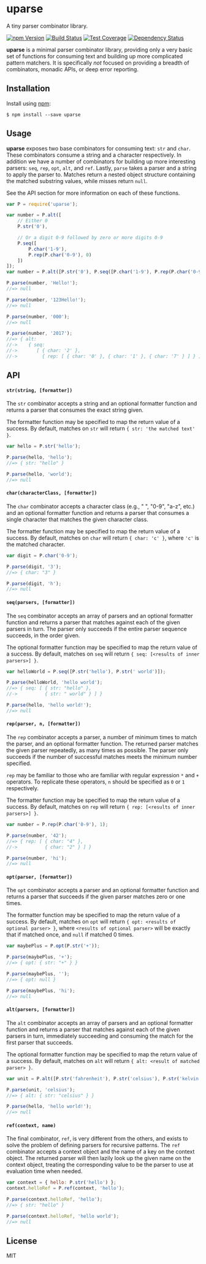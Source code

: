 # uparse

A tiny parser combinator library.

[![npm Version][npm-badge]][npm]
[![Build Status][build-badge]][build-status]
[![Test Coverage][coverage-badge]][coverage-result]
[![Dependency Status][dep-badge]][dep-status]

__uparse__ is a minimal parser combinator library, providing only a very basic
set of functions for consuming text and building up more complicated pattern
matchers. It is specifically _not_ focused on providing a breadth of
combinators, monadic APIs, or deep error reporting.

## Installation

Install using [npm][]:

    $ npm install --save uparse

## Usage

__uparse__ exposes two base combinators for consuming text: `str` and `char`.
These combinators consume a string and a character respectively. In addition we
have a number of combinators for building up more interesting parsers: `seq`,
`rep`, `opt`, `alt`, and `ref`. Lastly, `parse` takes a parser and a string to
apply the parser to. Matches return a nested object structure containing the
matched substring values, while misses return `null`.

See the API section for more information on each of these functions.

```js
var P = require('uparse');

var number = P.alt([
    // Either 0
    P.str('0'),

    // Or a digit 0-9 followed by zero or more digits 0-9
    P.seq([
        P.char('1-9'),
        P.rep(P.char('0-9'), 0)
    ])
]);
var number = P.alt([P.str('0'), P.seq([P.char('1-9'), P.rep(P.char('0-9'), 0)])]);

P.parse(number, 'Hello!');
//=> null

P.parse(number, '123Hello!');
//=> null

P.parse(number, '000');
//=> null

P.parse(number, '2017');
//=> { alt:
//->    { seq:
//->       [ { char: '2' },
//->         { rep: [ { char: '0' }, { char: '1' }, { char: '7' } ] } ] } }
```

## API

#### `str(string, [formatter])`

The `str` combinator accepts a string and an optional formatter function and
returns a parser that consumes the exact string given.

The formatter function may be specified to map the return value of a success.
By default, matches on `str` will return `{ str: 'the matched text' }`.

```js
var hello = P.str('hello');

P.parse(hello, 'hello');
//=> { str: "hello" }

P.parse(hello, 'world');
//=> null
```

#### `char(characterClass, [formatter])`

The `char` combinator accepts a character class (e.g., " ", "0-9", "a-z", etc.)
and an optional formatter function and returns a parser that consumes a single
character that matches the given character class.

The formatter function may be specified to map the return value of a success.
By default, matches on `char` will return `{ char: 'c' }`, where `'c'` is the
matched character.

```js
var digit = P.char('0-9');

P.parse(digit, '3');
//=> { char: "3" }

P.parse(digit, 'h');
//=> null
```

#### `seq(parsers, [formatter])`

The `seq` combinator accepts an array of parsers and an optional formatter
function and returns a parser that matches against each of the given parsers in
turn. The parser only succeeds if the entire parser sequence succeeds, in the
order given.

The optional formatter function may be specified to map the return value of a
success. By default, matches on `seq` will return
`{ seq: [<results of inner parsers>] }`.

```js
var helloWorld = P.seq([P.str('hello'), P.str(' world')]);

P.parse(helloWorld, 'hello world');
//=> { seq: [ { str: "hello" },
//->          { str: " world" } ] }

P.parse(hello, 'hello world!');
//=> null
```

#### `rep(parser, n, [formatter])`

The `rep` combinator accepts a parser, a number of minimum times to match the
parser, and an optional formatter function. The returned parser matches the
given parser repeatedly, as many times as possible. The parser only succeeds if
the number of successful matches meets the minimum number specified.

`rep` may be familiar to those who are familiar with regular expression `*` and
`+` operators. To replicate these operators, `n` should be specified as `0` or
`1` respectively.

The formatter function may be specified to map the return value of a success.
By default, matches on `rep` will return
`{ rep: [<results of inner parsers>] }`.

```js
var number = P.rep(P.char('0-9'), 1);

P.parse(number, '42');
//=> { rep: [ { char: "4" },
//->          { char: "2" } ] }

P.parse(number, 'hi');
//=> null
```

#### `opt(parser, [formatter])`

The `opt` combinator accepts a parser and an optional formatter function and
returns a parser that succeeds if the given parser matches zero or one times.

The formatter function may be specified to map the return value of a success.
By default, matches on `opt` will return
`{ opt: <results of optional parser> }`, where `<results of optional parser>`
will be exactly that if matched once, and `null` if matched 0 times.

```js
var maybePlus = P.opt(P.str('+'));

P.parse(maybePlus, '+');
//=> { opt: { str: "+" } }

P.parse(maybePlus, '');
//=> { opt: null }

P.parse(maybePlus, 'hi');
//=> null
```

#### `alt(parsers, [formatter])`

The `alt` combinator accepts an array of parsers and an optional formatter
function and returns a parser that matches against each of the given parsers in
turn, immediately succeeding and consuming the match for the first parser that
succeeds.

The optional formatter function may be specified to map the return value of a
success. By default, matches on `alt` will return
`{ alt: <result of matched parser> }`.

```js
var unit = P.alt([P.str('fahrenheit'), P.str('celsius'), P.str('kelvin')]);

P.parse(unit, 'celsius');
//=> { alt: { str: "celsius" } }

P.parse(hello, 'hello world!');
//=> null
```

#### `ref(context, name)`

The final combinator, `ref`, is very different from the others, and exists to
solve the problem of defining parsers for recursive patterns.  The `ref`
combinator accepts a context object and the name of a key on the context
object. The returned parser will then lazily look up the given name on the
context object, treating the corresponding value to be the parser to use at
evaluation time when needed.

```js
var context = { hello: P.str('hello') };
context.helloRef = P.ref(context, 'hello');

P.parse(context.helloRef, 'hello');
//=> { str: "hello" }

P.parse(context.helloRef, 'hello world');
//=> null
```

## License

MIT

[build-badge]: https://img.shields.io/travis/jimf/uparse/master.svg
[build-status]: https://travis-ci.org/jimf/uparse
[npm-badge]: https://img.shields.io/npm/v/uparse.svg
[npm]: https://www.npmjs.org/package/uparse
[coverage-badge]: https://img.shields.io/coveralls/jimf/uparse.svg
[coverage-result]: https://coveralls.io/r/jimf/uparse
[dep-badge]: https://img.shields.io/david/jimf/uparse.svg
[dep-status]: https://david-dm.org/jimf/uparse
